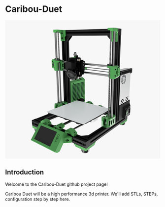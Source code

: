 # Caribou-Duet


<img src="https://github.com/Caribou3d/CaribouDuet/blob/main/img/CaribouDuet-20201209-2-med.png" width="800">

## Introduction

Welcome to the Caribou-Duet github project page!

Caribou Duet will be a high performance 3d printer. We'll add STLs, STEPs, configuration step by step here.
